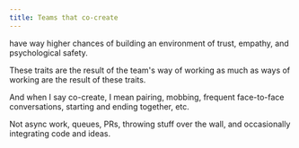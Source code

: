 ```yaml
---
title: Teams that co-create
---
```


have way higher chances of building an environment of trust, empathy, and psychological safety.


These traits are the result of the team's way of working as much as ways of working are the result of these traits.


And when I say co-create, I mean pairing, mobbing, frequent face-to-face conversations, starting and ending together, etc.

Not async work, queues, PRs, throwing stuff over the wall, and occasionally integrating code and ideas.
